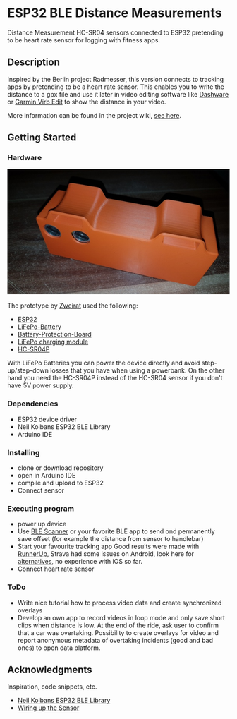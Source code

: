 # ESP32 BLE Distance Measurements

Distance Measurement HC-SR04 sensors connected to ESP32 pretending to be heart rate sensor for logging with fitness apps.

## Description

Inspired by the Berlin project Radmesser, this version connects to tracking apps by pretending to be a heart rate sensor. This enables you to write the distance to a gpx file and use it later in video editing software like [Dashware](http://www.dashware.net/) or [Garmin Virb Edit](https://buy.garmin.com/de-DE/DE/p/573412) to show the distance in your video.

More information can be found in the project wiki, [see here](https://github.com/tobst/radmesserS/wiki).

## Getting Started

### Hardware

![](https://github.com/tobst/radmesserS/blob/master/images/device/device_case_1_800x800.jpg)

The prototype by [Zweirat](https://zweirat-stuttgart.de/projekte/radmesser/) used the following:
* [ESP32](https://www.az-delivery.de/products/esp32-developmentboard)
* [LiFePo-Battery](https://www.akkuteile.de/lifepo-akkus/18650/a123-apr18650m-a1-1100mah-3-2v-3-3v-lifepo4-akku/a-1006861/)
* [Battery-Protection-Board](https://www.ebay.de/itm/202033076322)
* [LiFePo charging module](https://www.ebay.de/itm/MicroUSB-TP5000-3-6v-1A-Charger-Module-3-2v-LiFePO4-Lithium-Battery-Charging-/122164745507)
* [HC-SR04P](https://www.ebay.de/itm/183610614563)

With LiFePo Batteries you can power the device directly and avoid step-up/step-down losses that you have when using a powerbank. On the other hand you need the HC-SR04P instead of the HC-SR04 sensor if you don't have 5V power supply.

### Dependencies

* ESP32 device driver
* Neil Kolbans ESP32 BLE Library
* Arduino IDE

### Installing

* clone or download repository
* open in Arduino IDE
* compile and upload to ESP32
* Connect sensor

### Executing program
* power up device
* Use [BLE Scanner](https://play.google.com/store/apps/details?id=com.macdom.ble.blescanner) or your favorite BLE app to send ond permanently save offset (for example the distance from sensor to handlebar)
* Start your favourite tracking app
Good results were made with [RunnerUp](https://play.google.com/store/apps/details?id=org.runnerup&hl=de), Strava had some issues on Android, look here for [alternatives](https://play.google.com/store/apps/details?id=org.runnerup&hl=de), no experience with iOS so far. 
* Connect heart rate sensor

### ToDo
* Write nice tutorial how to process video data and create synchronized overlays
* Develop an own app to record videos in loop mode and only save short clips when distance is low. At the end of the ride, ask user to confirm that a car was overtaking. Possibility to create overlays for video and report anonymous metadata of overtaking incidents (good and bad ones) to open data platform.

## Acknowledgments

Inspiration, code snippets, etc.
* [Neil Kolbans ESP32 BLE Library](https://github.com/nkolban/ESP32_BLE_Arduino)
* [Wiring up the Sensor](https://www.smarthomeng.de/entfernungsmessung-auf-basis-eines-esp32-und-smarthomeng)

